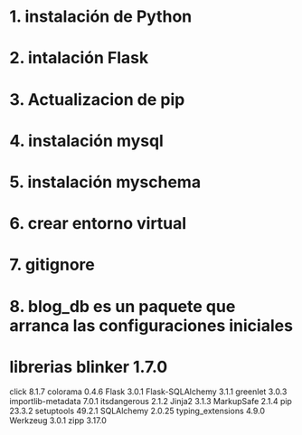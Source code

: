 # 1. instalación de Python
# 2. intalación Flask
# 3. Actualizacion de pip
# 4. instalación mysql
# 5. instalación myschema
# 6. crear entorno virtual
# 7. gitignore
# 8. blog_db es un paquete que arranca las configuraciones iniciales
# librerias blinker            1.7.0
click              8.1.7
colorama           0.4.6
Flask              3.0.1
Flask-SQLAlchemy   3.1.1
greenlet           3.0.3
importlib-metadata 7.0.1
itsdangerous       2.1.2
Jinja2             3.1.3
MarkupSafe         2.1.4
pip                23.3.2
setuptools         49.2.1
SQLAlchemy         2.0.25
typing_extensions  4.9.0
Werkzeug           3.0.1
zipp               3.17.0
